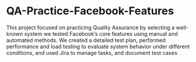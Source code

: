 # QA-Practice-Facebook-Features
This project focused on practicing Quality Assurance by selecting a well-known system we tested Facebook’s core features using manual and automated methods. We created  a detailed test plan, performed performance and load testing to evaluate system behavior under different conditions, and used Jira to manage tasks, and document test cases 
